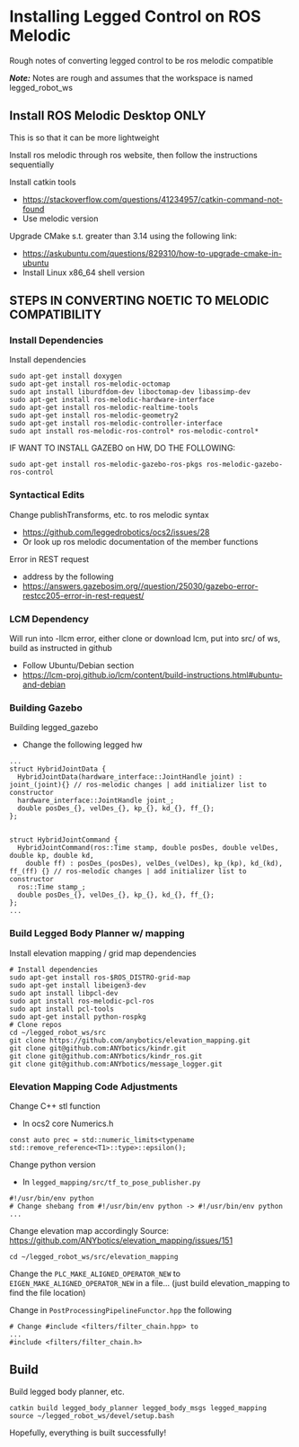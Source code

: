 # Installing Legged Control on ROS Melodic
Rough notes of converting legged control to be ros melodic compatible

***Note:*** Notes are rough and assumes that the workspace is named legged_robot_ws


## Install ROS Melodic Desktop ONLY
This is so that it can be more lightweight

Install ros melodic through ros website, then follow the instructions sequentially

Install catkin tools
- https://stackoverflow.com/questions/41234957/catkin-command-not-found
- Use melodic version

Upgrade CMake s.t. greater than 3.14 using the following link:
- https://askubuntu.com/questions/829310/how-to-upgrade-cmake-in-ubuntu
- Install Linux x86_64 shell version



## STEPS IN CONVERTING NOETIC TO MELODIC COMPATIBILITY
### Install Dependencies
Install dependencies
```
sudo apt-get install doxygen
sudo apt-get install ros-melodic-octomap
sudo apt install liburdfdom-dev liboctomap-dev libassimp-dev
sudo apt-get install ros-melodic-hardware-interface
sudo apt-get install ros-melodic-realtime-tools
sudo apt-get install ros-melodic-geometry2
sudo apt-get install ros-melodic-controller-interface
sudo apt install ros-melodic-ros-control* ros-melodic-control*
```
IF WANT TO INSTALL GAZEBO on HW, DO THE FOLLOWING:
```
sudo apt-get install ros-melodic-gazebo-ros-pkgs ros-melodic-gazebo-ros-control
```
### Syntactical Edits
Change publishTransforms, etc. to ros melodic syntax
- https://github.com/leggedrobotics/ocs2/issues/28
- Or look up ros melodic documentation of the member functions

Error in REST request
- address by the following
- https://answers.gazebosim.org//question/25030/gazebo-error-restcc205-error-in-rest-request/

### LCM Dependency
Will run into -llcm error, either clone or download lcm, put into src/ of ws, build as instructed in github
- Follow Ubuntu/Debian section
- https://lcm-proj.github.io/lcm/content/build-instructions.html#ubuntu-and-debian

### Building Gazebo 
Building legged_gazebo
- Change the following legged hw
```
...
struct HybridJointData {
  HybridJointData(hardware_interface::JointHandle joint) : joint_(joint){} // ros-melodic changes | add initializer list to constructor
  hardware_interface::JointHandle joint_;
  double posDes_{}, velDes_{}, kp_{}, kd_{}, ff_{};
};


struct HybridJointCommand {
  HybridJointCommand(ros::Time stamp, double posDes, double velDes, double kp, double kd, 
    double ff) : posDes_(posDes), velDes_(velDes), kp_(kp), kd_(kd), ff_(ff) {} // ros-melodic changes | add initializer list to constructor
  ros::Time stamp_;
  double posDes_{}, velDes_{}, kp_{}, kd_{}, ff_{};
};
...
```

### Build Legged Body Planner w/ mapping
Install elevation mapping / grid map dependencies

```
# Install dependencies
sudo apt-get install ros-$ROS_DISTRO-grid-map
sudo apt-get install libeigen3-dev
sudo apt install libpcl-dev
sudo apt install ros-melodic-pcl-ros
sudo apt install pcl-tools
sudo apt-get install python-rospkg
# Clone repos
cd ~/legged_robot_ws/src
git clone https://github.com/anybotics/elevation_mapping.git
git clone git@github.com:ANYbotics/kindr.git
git clone git@github.com:ANYbotics/kindr_ros.git
git clone git@github.com:ANYbotics/message_logger.git
```
### Elevation Mapping Code Adjustments
Change C++ stl function
- In ocs2 core Numerics.h
```
const auto prec = std::numeric_limits<typename std::remove_reference<T1>::type>::epsilon();
```
Change python version
- In `legged_mapping/src/tf_to_pose_publisher.py`
```
#!/usr/bin/env python
# Change shebang from #!/usr/bin/env python -> #!/usr/bin/env python
...
```

Change elevation map accordingly
Source: https://github.com/ANYbotics/elevation_mapping/issues/151

```
cd ~/legged_robot_ws/src/elevation_mapping
```
Change the `PLC_MAKE_ALIGNED_OPERATOR_NEW` to `EIGEN_MAKE_ALIGNED_OPERATOR_NEW` in a file... (just build elevation_mapping to find the file location)

Change in `PostProcessingPipelineFunctor.hpp` the following
```
# Change #include <filters/filter_chain.hpp> to
...
#include <filters/filter_chain.h>
```

## Build
Build legged body planner, etc.
```
catkin build legged_body_planner legged_body_msgs legged_mapping
source ~/legged_robot_ws/devel/setup.bash
```
Hopefully, everything is built successfully!


